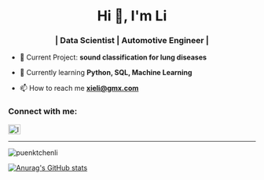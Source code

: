 <h1 align="center">Hi 👋, I'm Li</h1>
<h3 align="center">  | Data Scientist | Automotive Engineer |</h3>

- 🔭 Current Project: **sound classification for lung diseases**
- 🌱 Currently learning **Python, SQL, Machine Learning**

- 📫 How to reach me **xieli@gmx.com**

<h3 align="left">Connect with me:</h3>
<p align="left">
<a href="https://linkedin.com/in/likirsamer" target="blank"><img align="center" src="https://raw.githubusercontent.com/rahuldkjain/github-profile-readme-generator/master/src/images/icons/Social/linked-in-alt.svg" alt="likirsamer" height="20" width="25" /></a>

---
<p><img align="center" src="https://github-readme-streak-stats.herokuapp.com/?user=puenktchenli&" alt="puenktchenli" /></p>

[![Anurag's GitHub stats](https://github-readme-stats.vercel.app/api?username=puenktchenli)](https://github.com/anuraghazra/github-readme-stats)
